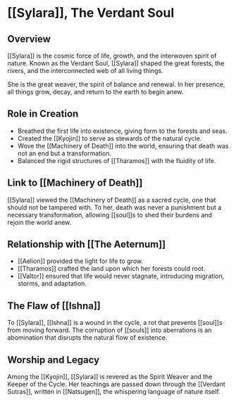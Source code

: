 # [[Sylara]], The Verdant Soul

## Overview
[[Sylara]] is the cosmic force of life, growth, and the interwoven spirit of nature. Known as the Verdant Soul, [[Sylara]] shaped the great forests, the rivers, and the interconnected web of all living things.

She is the great weaver, the spirit of balance and renewal. In her presence, all things grow, decay, and return to the earth to begin anew.

## Role in Creation
- Breathed the first life into existence, giving form to the forests and seas.
- Created the [[Kyojin]] to serve as stewards of the natural cycle.
- Wove the [[Machinery of Death]] into the world, ensuring that death was not an end but a transformation.
- Balanced the rigid structures of [[Tharamos]] with the fluidity of life.

## Link to [[Machinery of Death]]
[[Sylara]] viewed the [[Machinery of Death]] as a sacred cycle, one that should not be tampered with. To her, death was never a punishment but a necessary transformation, allowing [[soul]]s to shed their burdens and rejoin the world anew.

## Relationship with [[The Aeternum]]
- [[Aelion]] provided the light for life to grow.
- [[Tharamos]] crafted the land upon which her forests could root.
- [[Valtor]] ensured that life would never stagnate, introducing migration, storms, and adaptation.

## The Flaw of [[Ishna]]
To [[Sylara]], [[Ishna]] is a wound in the cycle, a rot that prevents [[soul]]s from moving forward. The corruption of [[souls]] into aberrations is an abomination that disrupts the natural flow of existence.

## Worship and Legacy
Among the [[Kyojin]], [[Sylara]] is revered as the Spirit Weaver and the Keeper of the Cycle. Her teachings are passed down through the [[Verdant Sutras]], written in [[Natsugen]], the whispering language of nature itself.
